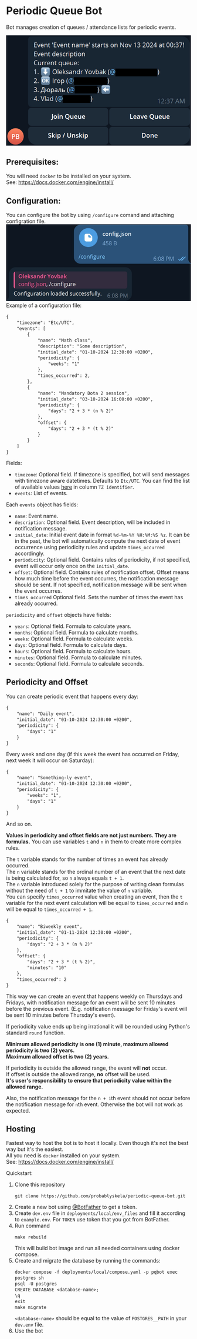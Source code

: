 # Periodic Queue Bot
Bot manages creation of queues / attendance lists for periodic events.

![Notification message example](assets/images/notification_message_example.jpg "Notification message example")

## Prerequisites:
You will need `docker` to be installed on your system.  
See: https://docs.docker.com/engine/install/

## Configuration:
You can configure the bot by using `/configure` comand and attaching configration file.
![Bot configuration example](assets/images/configure_command_example.jpg "Bot configuration example")
Example of a configuration file:
```
{
    "timezone": "Etc/UTC",
    "events": [
        {
            "name": "Math class",
            "description": "Some description",
            "initial_date": "01-10-2024 12:30:00 +0200",
            "periodicity": {
                "weeks": "1"
            },
            "times_occurred": 2,
        },
        {
            "name": "Mandatory Dota 2 session",
            "initial_date": "03-10-2024 16:00:00 +0200",
            "periodicity": {
                "days": "2 + 3 * (n % 2)"
            },
            "offset": {
                "days": "2 + 3 * (t % 2)"
            }
        }
    ]
}
```
Fields:
- `timezone`: Optional field. If timezone is specified, bot will send messages with timezone aware datetimes. Defaults to `Etc/UTC`. You can find the list of available values [here](https://en.wikipedia.org/wiki/List_of_tz_database_time_zones) in column `TZ identifier`.
- `events`: List of events.

Each `events` object has fields:
- `name`: Event name.
- `description`: Optional field. Event description, will be included in notification message.
- `initial_date`: Initial event date in format `%d-%m-%Y %H:%M:%S %z`. It can be in the past, the bot will automatically compute the next date of event occurrence using periodicity rules and update `times_occurred` accordingly.
- `periodicity`: Optional field. Contains rules of periodicity, if not specified, event will occur only once on the `initial_date`.
- `offset`: Optional field. Contains rules of notification offset. Offset means how much time before the event occurres, the notification message should be sent. If not specified, notification message will be sent when the event occurres.
- `times_occurred` Optional field. Sets the number of times the event has already occurred.

`periodicity` and `offset` objects have fields:
- `years`: Optional field. Formula to calculate years.
- `months`: Optional field. Formula to calculate months.
- `weeks`: Optional field. Formula to calculate weeks.
- `days`: Optional field. Formula to calculate days.
- `hours`: Optional field. Formula to calculate hours.
- `minutes`: Optional field. Formula to calculate minutes.
- `seconds`: Optional field. Formula to calculate seconds.

## Periodicity and Offset
You can create periodic event that happens every day:
```
{
    "name": "Daily event",
    "initial_date": "01-10-2024 12:30:00 +0200",
    "periodicity": {
        "days": "1"
    }
}
```
Every week and one day (if this week the event has occurred on Friday, next week it will occur on Saturday):
```
{
    "name": "Something-ly event",
    "initial_date": "01-10-2024 12:30:00 +0200",
    "periodicity": {
        "weeks": "1",
        "days": "1"
    }
}
```
And so on.

**Values in periodicity and offset fields are not just numbers. They are formulas.**
You can use variables `t` and `n` in them to create more complex rules.

The `t` variable stands for the number of times an event has already occurred.  
The `n` variable stands for the ordinal number of an event that the next date is being
calculated for, so `n` always equals `t + 1`.  
The `n` variable introduced solely for the purpose of writing clean formulas without the
need of `t + 1` to immitate the value of `n` variable.  
You can specify `times_occurred` value when creating an event, then the `t` variable
for the next event calculation will be equal to `times_occurred` and `n` will be
equal to `times_occurred + 1`.

```
{
    "name": "Biweekly event",
    "initial_date": "01-11-2024 12:30:00 +0200",
    "periodicity": {
        "days": "2 + 3 * (n % 2)"
    },
    "offset": {
        "days": "2 + 3 * (t % 2)",
        "minutes": "10"
    },
    "times_occurred": 2
}
```
This way we can create an event that happens weekly on Thursdays and Fridays,
with notification message for an event wiil be sent 10 minutes before the previous event.
(E.g. notification message for Friday's event will be sent 10 minutes before Thursday's event).

If periodicity value ends up being irrational it will be rounded using Python's standard `round` function.

**Minimum allowed periodicity is one (1) minute, maximum allowed periodicity is two (2) years.**  
**Maximum allowed offset is two (2) years.**

If periodicity is outside the allowed range, the event will **not** occur.  
If offset is outside the allowed range, **no** offset will be used.  
**It's user's responsibility to ensure that periodicity value within the allowed range.**  

Also, the notification message for the `n + 1`th event should not occur before
the notification message for `n`th event. Otherwise the bot will not work as expected.

## Hosting
Fastest way to host the bot is to host it locally. Even though it's not the best way but it's the easiest.  
All you need is `docker` installed on your system.  
See: https://docs.docker.com/engine/install/

Quickstart:
1. Clone this repository
    ```
    git clone https://github.com/probablyskela/periodic-queue-bot.git
    ```
2. Create a new bot using [@BotFather](https://telegram.me/BotFather) to get a token.
3. Create `dev.env` file in `deployments/local/env_files` and fill it according to `example.env`. For `TOKEN` use token that you got from BotFather.
4. Run command
    ```
    make rebuild
    ```
    This will build bot image and run all needed containers using docker compose.
5. Create and migrate the database by running the commands:
    ```
    docker compose -f deployments/local/compose.yaml -p pqbot exec postgres sh
    psql -U postgres
    CREATE DATABASE <database-name>;
    \q
    exit
    make migrate
    ```
    `<database-name>` should be equal to the value of `POSTGRES__PATH` in your `dev.env` file.
6. Use the bot
